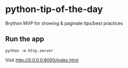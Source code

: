 # python-tip-of-the-day

Brython MVP for showing &amp; paginate tips/best practices

## Run the app

```shell
python -m http.server
```

Visit http://0.0.0.0:8000/index.html
